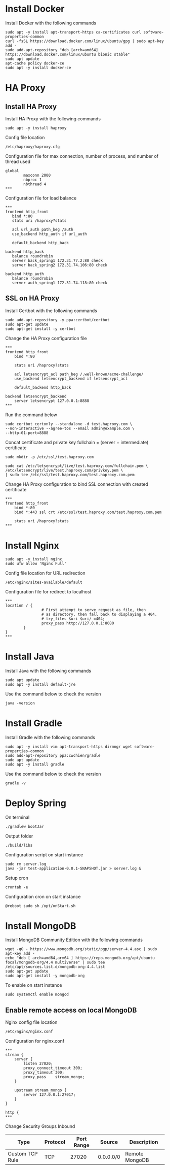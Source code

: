 # Install Docker
Install Docker with the following commands
```
sudo apt -y install apt-transport-https ca-certificates curl software-properties-common
curl -fsSL https://download.docker.com/linux/ubuntu/gpg | sudo apt-key add -
sudo add-apt-repository "deb [arch=amd64] https://download.docker.com/linux/ubuntu bionic stable"
sudo apt update
apt-cache policy docker-ce
sudo apt -y install docker-ce
```

# HA Proxy
## Install HA Proxy
Install HA Proxy with the following commands
```
sudo apt -y install haproxy
```

Config file location
```
/etc/haproxy/haproxy.cfg
```

Configuration file for max connection, number of process, and number of thread used
```
global
        maxconn 2000
        nbproc 1
        nbthread 4
***
```

Configuration file for load balance
```
***
frontend http_front
   bind *:80
   stats uri /haproxy?stats

   acl url_auth path_beg /auth
   use_backend http_auth if url_auth

   default_backend http_back

backend http_back
   balance roundrobin
   server back_spring1 172.31.77.2:80 check
   server back_spring2 172.31.74.106:80 check

backend http_auth
   balance roundrobin
   server auth_spring1 172.31.74.118:80 check
```

## SSL on HA Proxy
Install Certbot with the following commands
```
sudo add-apt-repository -y ppa:certbot/certbot
sudo apt-get update
sudo apt-get install -y certbot
```

Change the HA Proxy configuration file
```
***
frontend http_front
    bind *:80
    
    stats uri /haproxy?stats

    acl letsencrypt_acl path_beg /.well-known/acme-challenge/
    use_backend letsencrypt_backend if letsencrypt_acl

    default_backend http_back

backend letsencrypt_backend
    server letsencrypt 127.0.0.1:8888
***
```

Run the command below
```
sudo certbot certonly --standalone -d test.haproxy.com \
--non-interactive --agree-tos --email admin@example.com \
--http-01-port=8888
```

Concat certificate and private key
fullchain = (server + intermediate) certificate 
```
sudo mkdir -p /etc/ssl/test.haproxy.com

sudo cat /etc/letsencrypt/live/test.haproxy.com/fullchain.pem \
/etc/letsencrypt/live/test.haproxy.com/privkey.pem \
| sudo tee /etc/ssl/test.haproxy.com/test.haproxy.com.pem
```

Change HA Proxy configuration to bind SSL connection with created certificate
```
***
frontend http_front
    bind *:80
    bind *:443 ssl crt /etc/ssl/test.haproxy.com/test.haproxy.com.pem
    
    stats uri /haproxy?stats
***

```

# Install Nginx
```
sudo apt -y install nginx
sudo ufw allow 'Nginx Full'
```

Config file location for URL redirection
```
/etc/nginx/sites-available/default
```

Configuration file for redirect to localhost
```
***
location / {
                # First attempt to serve request as file, then
                # as directory, then fall back to displaying a 404.
                # try_files $uri $uri/ =404;
                proxy_pass http://127.0.0.1:8080
        }
}
***
```

# Install Java
Install Java with the following commands
```
sudo apt update
sudo apt -y install default-jre
```

Use the command below to check the version
```
java -version
```

# Install Gradle
Install Gradle with the following commands
```
sudo apt -y install vim apt-transport-https dirmngr wget software-properties-common
sudo add-apt-repository ppa:cwchien/gradle
sudo apt update
sudo apt -y install gradle
```

Use the command below to check the version
```
gradle -v
```

# Deploy Spring
On terminal
```
./gradlew bootJar
```

Output folder
```
./build/libs
```

Configuration script on start instance
```
sudo rm server.log
java -jar test-application-0.0.1-SNAPSHOT.jar > server.log & 
```

Setup cron
```
crontab -e
```

Configuration cron on start instance
```
@reboot sudo sh /opt/onStart.sh
```

# Install MongoDB
Install MongoDB Community Edition with the following commands
```
wget -qO - https://www.mongodb.org/static/pgp/server-4.4.asc | sudo apt-key add -
echo "deb [ arch=amd64,arm64 ] https://repo.mongodb.org/apt/ubuntu focal/mongodb-org/4.4 multiverse" | sudo tee /etc/apt/sources.list.d/mongodb-org-4.4.list
sudo apt-get update
sudo apt-get install -y mongodb-org
```

To enable on start instance
```
sudo systemctl enable mongod
```

## Enable remote access on local MongoDB
Nginx config file location 
```
/etc/nginx/nginx.conf
```

Configuration for nginx.conf
```
***
stream {
    server {
        listen 27020;
        proxy_connect_timeout 300;
        proxy_timeout 300;
        proxy_pass    stream_mongo;
    }

    upstream stream_mongo {
        server 127.0.0.1:27017;
    }
}

http {
***
```

Change Security Groups Inbound

|Type|Protocol|Port Range|Source|Description
|-|-|-|-|-|
|Custom TCP Rule|TCP|27020|0.0.0.0/0|Remote MongoDB|
